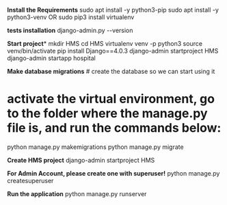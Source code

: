 **Install the Requirements** 
sudo apt install -y python3-pip
sudo apt install -y python3-venv OR sudo pip3 install virtualenv

**tests installation**
django-admin.py --version 

**Start project***
mkdir HMS
cd HMS
virtualenv venv -p python3
source venv/bin/activate
pip install Django==4.0.3
django-admin startproject HMS
django-admin startapp hospital

**Make database migrations** # create the database so we can start using it
# activate the virtual environment, go to the folder where the manage.py file is, and run the commands below:
python manage.py makemigrations
python manage.py migrate

**Create HMS project**
django-admin startproject HMS

**For Admin Account, please create one with superuser!**
python manage.py createsuperuser

**Run the application**
python manage.py runserver


